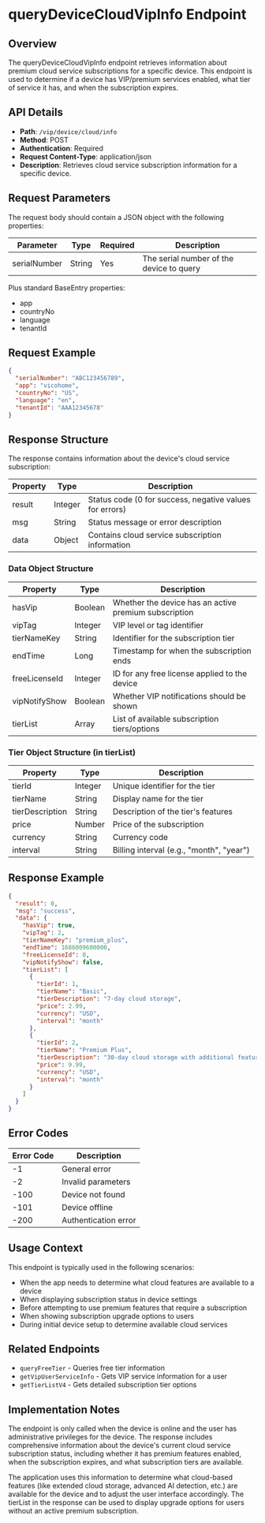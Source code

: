 # queryDeviceCloudVipInfo Endpoint

## Overview
The queryDeviceCloudVipInfo endpoint retrieves information about premium cloud service subscriptions for a specific device. This endpoint is used to determine if a device has VIP/premium services enabled, what tier of service it has, and when the subscription expires.

## API Details
- **Path**: `/vip/device/cloud/info`
- **Method**: POST
- **Authentication**: Required
- **Request Content-Type**: application/json
- **Description**: Retrieves cloud service subscription information for a specific device.

## Request Parameters
The request body should contain a JSON object with the following properties:

| Parameter | Type | Required | Description |
|-----------|------|----------|-------------|
| serialNumber | String | Yes | The serial number of the device to query |

Plus standard BaseEntry properties:
- app
- countryNo
- language
- tenantId

## Request Example
```json
{
  "serialNumber": "ABC123456789",
  "app": "vicohome",
  "countryNo": "US",
  "language": "en",
  "tenantId": "AAA12345678"
}
```

## Response Structure
The response contains information about the device's cloud service subscription:

| Property | Type | Description |
|----------|------|-------------|
| result | Integer | Status code (0 for success, negative values for errors) |
| msg | String | Status message or error description |
| data | Object | Contains cloud service subscription information |

### Data Object Structure
| Property | Type | Description |
|----------|------|-------------|
| hasVip | Boolean | Whether the device has an active premium subscription |
| vipTag | Integer | VIP level or tag identifier |
| tierNameKey | String | Identifier for the subscription tier |
| endTime | Long | Timestamp for when the subscription ends |
| freeLicenseId | Integer | ID for any free license applied to the device |
| vipNotifyShow | Boolean | Whether VIP notifications should be shown |
| tierList | Array | List of available subscription tiers/options |

### Tier Object Structure (in tierList)
| Property | Type | Description |
|----------|------|-------------|
| tierId | Integer | Unique identifier for the tier |
| tierName | String | Display name for the tier |
| tierDescription | String | Description of the tier's features |
| price | Number | Price of the subscription |
| currency | String | Currency code |
| interval | String | Billing interval (e.g., "month", "year") |

## Response Example
```json
{
  "result": 0,
  "msg": "success",
  "data": {
    "hasVip": true,
    "vipTag": 2,
    "tierNameKey": "premium_plus",
    "endTime": 1686009600000,
    "freeLicenseId": 0,
    "vipNotifyShow": false,
    "tierList": [
      {
        "tierId": 1,
        "tierName": "Basic",
        "tierDescription": "7-day cloud storage",
        "price": 2.99,
        "currency": "USD",
        "interval": "month"
      },
      {
        "tierId": 2,
        "tierName": "Premium Plus",
        "tierDescription": "30-day cloud storage with additional features",
        "price": 9.99,
        "currency": "USD",
        "interval": "month"
      }
    ]
  }
}
```

## Error Codes
| Error Code | Description |
|------------|-------------|
| -1 | General error |
| -2 | Invalid parameters |
| -100 | Device not found |
| -101 | Device offline |
| -200 | Authentication error |

## Usage Context
This endpoint is typically used in the following scenarios:
- When the app needs to determine what cloud features are available to a device
- When displaying subscription status in device settings
- Before attempting to use premium features that require a subscription
- When showing subscription upgrade options to users
- During initial device setup to determine available cloud services

## Related Endpoints
- `queryFreeTier` - Queries free tier information
- `getVipUserServiceInfo` - Gets VIP service information for a user
- `getTierListV4` - Gets detailed subscription tier options

## Implementation Notes
The endpoint is only called when the device is online and the user has administrative privileges for the device. The response includes comprehensive information about the device's current cloud service subscription status, including whether it has premium features enabled, when the subscription expires, and what subscription tiers are available.

The application uses this information to determine what cloud-based features (like extended cloud storage, advanced AI detection, etc.) are available for the device and to adjust the user interface accordingly. The tierList in the response can be used to display upgrade options for users without an active premium subscription.